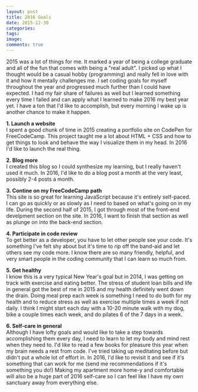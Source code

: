 ```yaml
---
layout: post
title: 2016 Goals
date: 2015-12-30 
categories:
tags:
image:
comments: true
---
```


2015 was a lot of things for me. It marked a year of being a college graduate and all of the fun that comes with being a "real adult". I picked up what I thought would be a casual hobby (programming) and really fell in love with it and how it mentally challenges me. I set coding goals for myself throughout the year and progressed much further than I could have expected. I had my fair share of failures as well but I learned something every time I failed and can apply what I learned to make 2016 my best year yet. I have a ton that I'd like to accomplish, but every morning I wake up is another chance to make it happen.

**1. Launch a website** </br>
I spent a good chunk of time in 2015 creating a portfolio site on CodePen for FreeCodeCamp. This project taught me a lot about HTML + CSS and how to get things to look and behave the way I visualize them in my head. In 2016 I'd like to launch the real thing.

**2. Blog more** </br>
I created this blog so I could synthesize my learning, but I really haven't used it much. In 2016, I'd like to do a blog post a month at the very least, possibly 2-4 posts a month.

**3. Contine on my FreeCodeCamp path** </br>
This site is so great for learning JavaScript because it's entirely self-paced. I can go as quickly or as slowly as I need to based on what's going on in my life. During the second half of 2015, I got through most of the front-end develpment section on the site. In 2016, I want to finish that section as well as plunge on into the back-end section.

**4. Participate in code review** </br>
To get better as a developer, you have to let other people see your code. It's something I've felt shy about but it's time to rip off the band-aid and let others see my code more. I know there are so many friendly, helpful, and very smart people in the coding community that I can learn so much from. 

**5. Get healthy** </br>
I know this is a very typical New Year's goal but in 2014, I was getting on track with exercise and eating better. The stress of student loan bills and life in general got the best of me in 2015 and my health definitely went down the drain. Doing meal prep each week is something I need to do both for my health and to reduce stress as well as exercise multiple times a week if not daily. I think I might start each day with a 10-20 minute walk with my dog, bike a couple times each week, and do pilates 6 of the 7 days in a week. 

**6. Self-care in general** </br>
Although I have lofty goals and would like to take a step towards accomplishing them every day, I need to learn to let my body and mind rest when they need to. I'd like to read a few books for pleasure this year when my brain needs a rest from code. I've tried taking up meditating before but didn't put a whole lot of effort in. In 2016, I'd like to revisit it and see if it's something that can work for me (send me recommendations if it's something you do!) Making my apartment more home-y and comfortable will also be a huge part of 2016 self-care so I can feel like I have my own sanctuary away from everything else.

